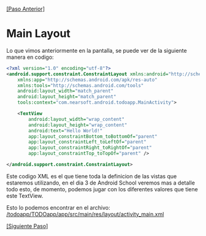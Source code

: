 [image]: http://i.imgur.com/SFPihLo.png

[\[Paso Anterior\]](02_main_activity.md)

# Main Layout

Lo que vimos anteriormente en la pantalla, se puede ver de la siguiente manera en codigo:

```xml
<?xml version="1.0" encoding="utf-8"?>
<android.support.constraint.ConstraintLayout xmlns:android="http://schemas.android.com/apk/res/android"
    xmlns:app="http://schemas.android.com/apk/res-auto"
    xmlns:tools="http://schemas.android.com/tools"
    android:layout_width="match_parent"
    android:layout_height="match_parent"
    tools:context="com.nearsoft.android.todoapp.MainActivity">

    <TextView
        android:layout_width="wrap_content"
        android:layout_height="wrap_content"
        android:text="Hello World!"
        app:layout_constraintBottom_toBottomOf="parent"
        app:layout_constraintLeft_toLeftOf="parent"
        app:layout_constraintRight_toRightOf="parent"
        app:layout_constraintTop_toTopOf="parent" />

</android.support.constraint.ConstraintLayout>
```

Este codigo XML es el que tiene toda la definicion de las vistas que estaremos utilizando, en el dia 3 de Android School veremos mas a detalle todo esto, de momento, podemos jugar con los diferentes valores que tiene este TextView.

Esto lo podemos encontrar en el archivo: [/todoapp/TODOapp/app/src/main/res/layout/activity_main.xml](/todoapp/TODOapp/app/src/main/res/layout/activity_main.xml)

[\[Siguiente Paso\]](04_github.md)
